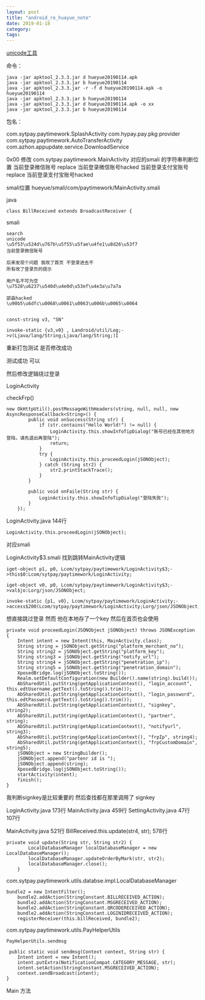 ```yaml
---
layout: post
title: "android_re_huayue_note"
date: 2019-01-18
category: 
tags: 
---
```

[unicode工具](http://tool.chinaz.com/tools/unicode.aspx)

命令：

	java -jar apktool_2.3.3.jar d hueyue20190114.apk 
	java -jar apktool_2.3.3.jar b hueyue20190114
	java -jar apktool_2.3.3.jar -r -f d hueyue20190114.apk -o hueyue20190114
	java -jar apktool_2.3.3.jar b hueyue20190114
	java -jar apktool_2.3.3.jar d hueyue20190114.apk -o xx
	java -jar apktool_2.3.3.jar b hueyue20190114

包名：

com.sytpay.paytimework.SplashActivity
com.hypay.pay.pkg provider
com.sytpay.paytimework.AutoTransferActivity
com.azhon.appupdate.service.DownloadService

0x00
修改
com.sytpay.paytimework.MainActivity
对应的smali
的字符串判断位置
当前登录微信账号 replace 当前登录微信账号hacked
当前登录支付宝账号 replace 当前登录支付宝账号hacked

smali位置
hueyue/smali/com/paytimework/MainActivity.smali

java

	class BillReceived extends BroadcastReceiver {

smali
	
	search
	unicode
	\u5f53\u524d\u767b\u5f55\u5fae\u4fe1\u8d26\u53f7
	当前登录微信账号

	后来发现个问题 我改了首页 不登录进去不
	所有改了登录页的提示

	用户名不可为空
	\u7528\u6237\u540d\u4e0d\u53ef\u4e3a\u7a7a

	邵淼hacked
	\u90b5\u6dfc\u0068\u0061\u0063\u006b\u0065\u0064


	const-string v3, "SN"

    invoke-static {v3,v0} , Landroid/util/Log;->v(Ljava/lang/String;Ljava/lang/String;)I

重新打包测试 是否修改成功

测试成功 可以

然后修改逻辑绕过登录

	
LoginActivity

checkFrp()

	new OkHttpUtil().postMessageWithHeaders(string, null, null, new AsyncResponseCallback<String>() {
            public void onSuccess(String str) {
                if (str.contains("Hello World!") != null) {
                    LoginActivity.this.showInfoTipDialog("账号已经在其他地方登陆，请先退出再登陆");
                    return;
                }
                try {
                    LoginActivity.this.proceedLogin(jSONObject);
                } catch (String str2) {
                    str2.printStackTrace();
                }
            }

            public void onFaile(String str) {
                LoginActivity.this.showInfoTipDialog("登陆失败");
            }
        });

LoginActivity.java 144行

	LoginActivity.this.proceedLogin(jSONObject);

对应smali

LoginActivity$3.smali 找到跳转MainActivity逻辑

	iget-object p1, p0, Lcom/sytpay/paytimework/LoginActivity$3;->this$0:Lcom/sytpay/paytimework/LoginActivity;

    iget-object v0, p0, Lcom/sytpay/paytimework/LoginActivity$3;->val$jo:Lorg/json/JSONObject;

    invoke-static {p1, v0}, Lcom/sytpay/paytimework/LoginActivity;->access$200(Lcom/sytpay/paytimework/LoginActivity;Lorg/json/JSONObject;)V

想直接跳过登录 然而 他在本地存了一个key 然后在首页也会使用

	private void proceedLogin(JSONObject jSONObject) throws JSONException {
        Intent intent = new Intent(this, MainActivity.class);
        String string = jSONObject.getString("platform_merchant_no");
        String string2 = jSONObject.getString("platform_key");
        String string3 = jSONObject.getString("notify_url");
        String string4 = jSONObject.getString("penetration_ip");
        String string5 = jSONObject.getString("penetration_domain");
        XposedBridge.log(jSONObject.toString());
        Realm.setDefaultConfiguration(new Builder().name(string).build());
        AbSharedUtil.putString(getApplicationContext(), "login_account", this.edtUsername.getText().toString().trim());
        AbSharedUtil.putString(getApplicationContext(), "login_password", this.edtPassword.getText().toString().trim());
        AbSharedUtil.putString(getApplicationContext(), "signkey", string2);
        AbSharedUtil.putString(getApplicationContext(), "partner", string);
        AbSharedUtil.putString(getApplicationContext(), "notifyurl", string3);
        AbSharedUtil.putString(getApplicationContext(), "frpIp", string4);
        AbSharedUtil.putString(getApplicationContext(), "frpCustomDomain", string5);
        jSONObject = new StringBuilder();
        jSONObject.append("partenr id is ");
        jSONObject.append(string);
        XposedBridge.log(jSONObject.toString());
        startActivity(intent);
        finish();
    }

我判断signkey是比较重要的 然后查找都在那里调用了 signkey

LoginActivity.java  173行
MainActivity.java 459行
SettingActivity.java 47行 107行

MainActivity.java 
521行
BillReceived.this.update(str4, str);
578行

	private void update(String str, String str2) {
            LocalDatabaseManager localDatabaseManager = new LocalDatabaseManager();
            localDatabaseManager.updateOrderByMark(str, str2);
            localDatabaseManager.close();
        }

com.sytpay.paytimework.utils.databse.impl.LocalDatabaseManager


	bundle2 = new IntentFilter();
        bundle2.addAction(StringConstant.BILLRECEIVED_ACTION);
        bundle2.addAction(StringConstant.MSGRECEIVED_ACTION);
        bundle2.addAction(StringConstant.QRCODERECEIVED_ACTION);
        bundle2.addAction(StringConstant.LOGINIDRECEIVED_ACTION);
        registerReceiver(this.billReceived, bundle2);

com.sytpay.paytimework.utils.PayHelperUtils

    PayHelperUtils.sendmsg

     public static void sendmsg(Context context, String str) {
        Intent intent = new Intent();
        intent.putExtra(NotificationCompat.CATEGORY_MESSAGE, str);
        intent.setAction(StringConstant.MSGRECEIVED_ACTION);
        context.sendBroadcast(intent);
    }

Main 方法